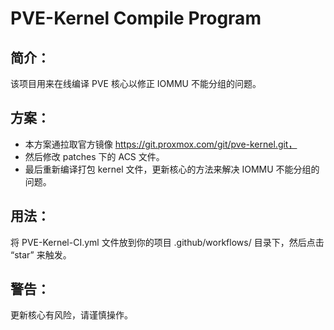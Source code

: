 # PVE-Kernel Compile Program

## 简介：
该项目用来在线编译 PVE 核心以修正 IOMMU 不能分组的问题。

## 方案：
- 本方案通拉取官方镜像 https://git.proxmox.com/git/pve-kernel.git，
- 然后修改 patches 下的 ACS 文件。
- 最后重新编译打包 kernel 文件，更新核心的方法来解决 IOMMU 不能分组的问题。

## 用法：
将 PVE-Kernel-CI.yml 文件放到你的项目 .github/workflows/ 目录下，然后点击 “star” 来触发。

## 警告：
更新核心有风险，请谨慎操作。
